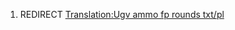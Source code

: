 1.  REDIRECT [Translation:Ugv ammo fp rounds
    txt/pl](Translation:Ugv_ammo_fp_rounds_txt/pl "wikilink")